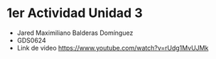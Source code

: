 # 1er Actividad Unidad 3 
- Jared Maximiliano Balderas Domínguez
- GDS0624
- Link de video https://www.youtube.com/watch?v=rUdg1MvUJMk
